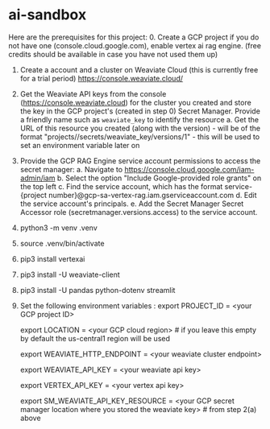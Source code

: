 # ai-sandbox
Here are the prerequisites for this project:
0. Create a GCP project if you do not have one (console.cloud.google.com), enable vertex ai rag engine. (free credits should be available in case you have not used them up)
1. Create a account and a cluster on Weaviate Cloud (this is currently free for a trial period) https://console.weaviate.cloud/
2. Get the Weaviate API keys from the console (https://console.weaviate.cloud) for the cluster you created and store the key in the GCP project's (created in step 0) Secret Manager.
   Provide a friendly name such as `weaviate_key` to identify the resource
   a. Get the URL of this resource you created (along with the version) - will be of the format "projects/<project id>/secrets/weaviate_key/versions/1"  - this will be used to set an environment variable later on
3. Provide the GCP RAG Engine service account permissions to access the secret manager:
   a. Navigate to https://console.cloud.google.com/iam-admin/iam
   b. Select the option "Include Google-provided role grants" on the top left
   c. Find the service account, which has the format service-{project number}@gcp-sa-vertex-rag.iam.gserviceaccount.com 
   d. Edit the service account's principals.
   e. Add the Secret Manager Secret Accessor role (secretmanager.versions.access) to the service account.
   
4. python3 -m venv .venv
5. source .venv/bin/activate
6. pip3 install vertexai
7. pip3 install -U weaviate-client
8. pip3 install -U pandas python-dotenv streamlit
9. Set the following environment variables :
   export PROJECT_ID = \<your GCP project ID\>
   
   export LOCATION = \<your GCP cloud region\> # if you leave this empty by default the us-central1 region will be used
   
   export WEAVIATE_HTTP_ENDPOINT = \<your weaviate cluster endpoint\>
   
   export WEAVIATE_API_KEY = \<your weaviate api key\>
   
   export VERTEX_API_KEY = \<your vertex api key\>
   
   export SM_WEAVIATE_API_KEY_RESOURCE = \<your GCP secret manager location where you stored the weaviate key\> # from step 2(a) above
   
   
   
   

